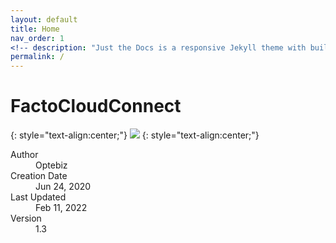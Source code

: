 ```yaml
---
layout: default
title: Home
nav_order: 1
<!-- description: "Just the Docs is a responsive Jekyll theme with built-in search that is easily customizable and hosted on GitHub Pages." -->
permalink: /
---
```

# **FactoCloudConnect**
{: style="text-align:center;"}
![](../../assets/images/optebiz-logo.png)
{: style="text-align:center;"}

<dl>
   <dt>Author</dt>
  <dd>Optebiz</dd>
  <dt>Creation Date</dt>
  <dd>Jun 24, 2020</dd>
  <dt>Last Updated</dt>
  <dd>Feb 11, 2022</dd>
  <dt>Version</dt>
  <dd>1.3</dd>
</dl>
